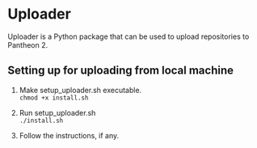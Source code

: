 # Uploader 
Uploader is a Python package that can be used to upload repositories to Pantheon 2.
## Setting up for uploading from local machine
1. Make setup_uploader.sh executable.  
    `chmod +x install.sh`
2. Run setup_uploader.sh  
    `./install.sh`  
   
3. Follow the instructions, if any.